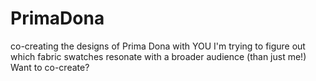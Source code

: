 # PrimaDona
co-creating the designs of Prima Dona with YOU
I'm trying to figure out which fabric swatches resonate with a broader audience (than just me!)
Want to co-create?
